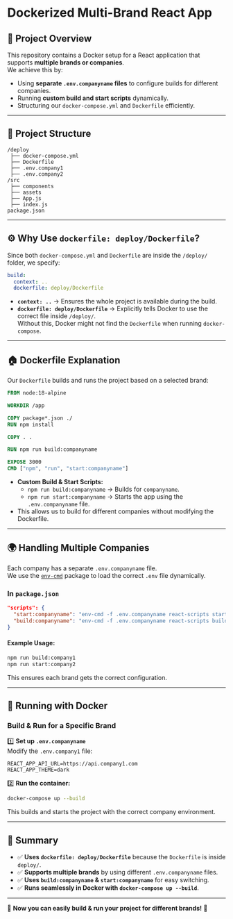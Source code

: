 # Dockerized Multi-Brand React App

## 🚀 Project Overview
This repository contains a Docker setup for a React application that supports **multiple brands or companies**.  
We achieve this by:
- Using **separate `.env.companyname` files** to configure builds for different companies.
- Running **custom build and start scripts** dynamically.
- Structuring our `docker-compose.yml` and `Dockerfile` efficiently.

---

## 📂 Project Structure
```
/deploy
 ├── docker-compose.yml
 ├── Dockerfile
 ├── .env.company1
 ├── .env.company2
/src
 ├── components
 ├── assets
 ├── App.js
 ├── index.js
package.json
```

---

## ⚙️ Why Use `dockerfile: deploy/Dockerfile`?
Since both `docker-compose.yml` and `Dockerfile` are inside the `/deploy/` folder, we specify:  
```yaml
build:
  context: ..
  dockerfile: deploy/Dockerfile
```
- **`context: ..`** → Ensures the whole project is available during the build.  
- **`dockerfile: deploy/Dockerfile`** → Explicitly tells Docker to use the correct file inside `/deploy/`.  
Without this, Docker might not find the `Dockerfile` when running `docker-compose`.

---

## 🏠 Dockerfile Explanation
Our `Dockerfile` builds and runs the project based on a selected brand:
```dockerfile
FROM node:18-alpine

WORKDIR /app

COPY package*.json ./
RUN npm install

COPY . .

RUN npm run build:companyname

EXPOSE 3000
CMD ["npm", "run", "start:companyname"]
```
- **Custom Build & Start Scripts:**  
  - `npm run build:companyname` → Builds for `companyname`.
  - `npm run start:companyname` → Starts the app using the `.env.companyname` file.
- This allows us to build for different companies without modifying the Dockerfile.

---

## 🌍 Handling Multiple Companies
Each company has a separate `.env.companyname` file.  
We use the [`env-cmd`](https://www.npmjs.com/package/env-cmd) package to load the correct `.env` file dynamically.

### **In `package.json`**
```json
"scripts": {
  "start:companyname": "env-cmd -f .env.companyname react-scripts start",
  "build:companyname": "env-cmd -f .env.companyname react-scripts build"
}
```
#### Example Usage:
```sh
npm run build:company1
npm run start:company2
```
This ensures each brand gets the correct configuration.

---

## 🚀 Running with Docker
### **Build & Run for a Specific Brand**
1️⃣ **Set up `.env.companyname`**  
Modify the `.env.company1` file:
```
REACT_APP_API_URL=https://api.company1.com
REACT_APP_THEME=dark
```
2️⃣ **Run the container:**
```sh
docker-compose up --build
```
This builds and starts the project with the correct company environment.

---

## 🎯 Summary
- ✅ **Uses `dockerfile: deploy/Dockerfile`** because the `Dockerfile` is inside `deploy/`.
- ✅ **Supports multiple brands** by using different `.env.companyname` files.
- ✅ **Uses `build:companyname` & `start:companyname`** for easy switching.
- ✅ **Runs seamlessly in Docker with `docker-compose up --build`**.

---

📌 **Now you can easily build & run your project for different brands!** 🚀
